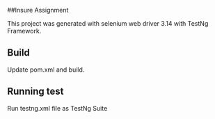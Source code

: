 ##Insure Assignment

This project was generated with selenium web driver 3.14 with TestNg Framework.

## Build 

Update pom.xml and build.

## Running test

Run testng.xml file as TestNg Suite